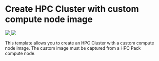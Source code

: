 # Create HPC Cluster with custom compute node image
<a href="https://portal.azure.com/#create/Microsoft.Template/uri/https%3A%2F%2Fraw.githubusercontent.com%2FAzure%2Fazure-quickstart-templates%2Fmaster%2Fcreate-hpc-cluster-custom-image%2Fazuredeploy.json" target="_blank">
    <img src="http://azuredeploy.net/deploybutton.png"/>
</a>
<a href="http://armviz.io/#/?load=https%3A%2F%2Fraw.githubusercontent.com%2Fsunbinzhu%2Fazure-quickstart-templates%2FInTest%2Fcreate-hpc-cluster-custom-image%2Fazuredeploy.json" target="_blank">
    <img src="http://armviz.io/visualizebutton.png"/>
</a>

This template allows you to create an HPC Cluster with a custom compute node image. The custom image must be captured from a HPC Pack compute node.
